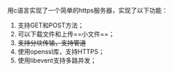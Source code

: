 用c语言实现了一个简单的https服务器，实现了以下功能：

1.	支持GET和POST方法；
2.	可以下载文件和上传==小文件==；
3. <del>支持分块传输，支持管道</del>
4. 使用openssl库，支持HTTPS；
5.	使用libevent支持多路并发；
